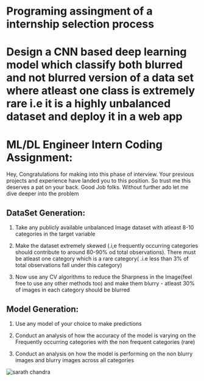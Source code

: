# Programing assingment of a internship selection process

# Design a CNN based deep learning model which classify both blurred and not blurred version of a data set where atleast one class is extremely rare i.e it is a highly unbalanced   dataset and deploy it in a web app

# ML/DL Engineer Intern Coding Assignment: 

Hey, Congratulations for making into this phase of interview. Your previous projects and experience have landed you to this position. So trust me this deserves a pat on your back. Good Job folks. Without further ado let me dive deeper into the problem 

 

## DataSet Generation: 

1) Take any publicly available unbalanced Image dataset with atleast 8-10 categories in the 
   target variable  

2)  Make the dataset extremely skewed (.i,e frequently occurring categories should contribute to around 80-90% od total observations). There must be atleast one category which is     a rare category( .i.e less than 3% of total observations fall under this category) 

3)  Now use any CV algorithms to reduce the Sharpness in the Image(feel free to use any other methods too) and make them blurry - atleast 30% of images in each category should be     blurred 

 

## Model Generation: 

1)  Use any model of your choice to make predictions 

2)  Conduct an analysis of how the accuracy of the model is varying on the Frequently occurring categories with the non frequent categories (rare) 

3)  Conduct an analysis on how the model is performing on the non blurry images and blurry images across all categories 

![sarath chandra](https://user-images.githubusercontent.com/33135767/93631709-b06ffb80-fa09-11ea-8b3c-db101cf51a33.gif)
